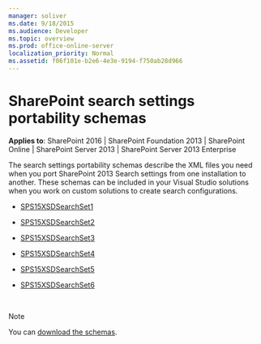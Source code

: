 ```yaml
---
manager: soliver
ms.date: 9/18/2015
ms.audience: Developer
ms.topic: overview
ms.prod: office-online-server
localization_priority: Normal
ms.assetid: f06f101e-b2e6-4e3e-9194-f750ab28d966
---
```


# SharePoint search settings portability schemas

**Applies to**: SharePoint 2016 | SharePoint Foundation 2013 | SharePoint Online | SharePoint Server 2013 | SharePoint Server 2013 Enterprise

The search settings portability schemas describe the XML files you need when you port SharePoint 2013 Search settings from one installation to another. These schemas can be included in your Visual Studio solutions when you work on custom solutions to create search configurations.

- [SPS15XSDSearchSet1](sps15xsdsearchset1.md)

- [SPS15XSDSearchSet2](sps15xsdsearchset2.md)

- [SPS15XSDSearchSet3](sps15xsdsearchset3.md)

- [SPS15XSDSearchSet4](sps15xsdsearchset4.md)

- [SPS15XSDSearchSet5](sps15xsdsearchset5.md)

- [SPS15XSDSearchSet6](sps15xsdsearchset6.md)

<br/>

> [!NOTE] 
> You can [download the schemas](http://download.microsoft.com/download/1/2/2/12204CDE-56A6-4B2F-9719-4EA25FDA7743/SP15_search_settings_portability_schema.zip).







